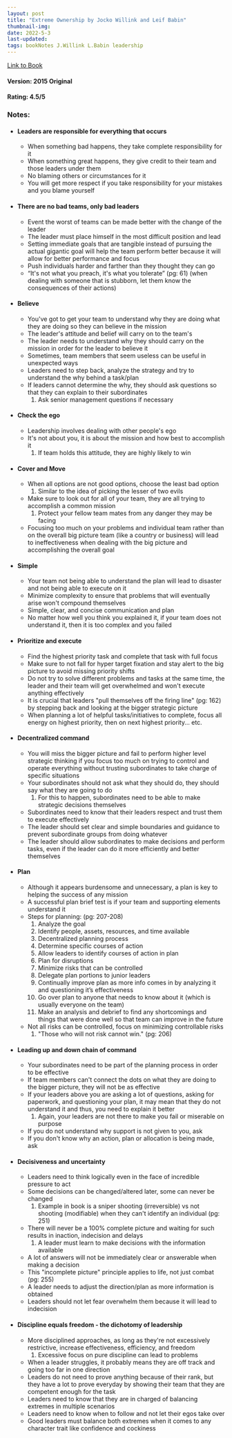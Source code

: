 ```yaml
---
layout: post
title: "Extreme Ownership by Jocko Willink and Leif Babin"
thumbnail-img: 
date: 2022-5-3
last-updated: 
tags: bookNotes J.Willink L.Babin leadership
---
```


[Link to Book](https://www.amazon.com/Jocko-Willink-Extreme-Ownership-Paperback/dp/B09XR1LQNN/ref=sr_1_2?crid=MQ6MVI2HPN71&keywords=extreme+ownership&qid=1651601939&sprefix=extreme+ownership%2Caps%2C105&sr=8-2)

#### Version: 2015 Original

#### Rating: 4.5/5

### Notes: 

* #### Leaders are responsible for everything that occurs
   * When something bad happens, they take complete responsibility for it
   * When something great happens, they give credit to their team and those leaders under them
   * No blaming others or circumstances for it
   * You will get more respect if you take responsibility for your mistakes and you blame yourself
* #### There are no bad teams, only bad leaders
   * Event the worst of teams can be made better with the change of the leader
   * The leader must place himself in the most difficult position and lead
   * Setting immediate goals that are tangible instead of pursuing the actual gigantic goal will help the team perform better because it will allow for better performance and focus
   * Push individuals harder and farther than they thought they can go
   * “It's not what you preach, it's what you tolerate” (pg: 61) (when dealing with someone that is stubborn, let them know the consequences of their actions)
* #### Believe
   * You've got to get your team to understand why they are doing what they are doing so they can believe in the mission
   * The leader's attitude and belief will carry on to the team's
   * The leader needs to understand why they should carry on the mission in order for the leader to believe it
   * Sometimes, team members that seem useless can be useful in unexpected ways
   * Leaders need to step back, analyze the strategy and try to understand the why behind a task/plan
   * If leaders cannot determine the why, they should ask questions so that they can explain to their subordinates
      1. Ask senior management questions if necessary
* #### Check the ego
   * Leadership involves dealing with other people's ego 
   * It's not about you, it is about the mission and how best to accomplish it 
      1. If team holds this attitude, they are highly likely to win
* #### Cover and Move
   * When all options are not good options, choose the least bad option
      1. Similar to the idea of picking the lesser of two evils
   * Make sure to look out for all of your team, they are all trying to accomplish a common mission
      1. Protect your fellow team mates from any danger they may be facing
   * Focusing too much on your problems and individual team rather than on the overall big picture team (like a country or business) will lead to ineffectiveness when dealing with the big picture and accomplishing the overall goal
* #### Simple
   * Your team not being able to understand the plan will lead to disaster and not being able to execute on it
   * Minimize complexity to ensure that problems that will eventually arise won't compound themselves
   * Simple, clear, and concise communication and plan
   * No matter how well you think you explained it, if your team does not understand it, then it is too complex and you failed
* #### Prioritize and execute
   * Find the highest priority task and complete that task with full focus
   *  Make sure to not fall for hyper target fixation and stay alert to the big picture to avoid missing priority shifts
   * Do not try to solve different problems and tasks at the same time, the leader and their team will get overwhelmed and won't execute anything effectively
   * It is crucial that leaders "pull themselves off the firing line" (pg: 162) by stepping back and looking at the bigger strategic picture 
   * When planning a lot of helpful tasks/initiatives to complete, focus all energy on highest priority, then on next highest priority… etc.
* #### Decentralized command
   * You will miss the bigger picture and fail to perform higher level strategic thinking if you focus too much on trying to control and operate everything without trusting subordinates to take charge of specific situations
   * Your subordinates should not ask what they should do, they should say what they are going to do
      1. For this to happen, subordinates need to be able to make strategic decisions themselves
   * Subordinates need to know that their leaders respect and trust them to execute effectively
   * The leader should set clear and simple boundaries and guidance to prevent subordinate groups from doing whatever
   * The leader should allow subordinates to make decisions and perform tasks, even if the leader can do it more efficiently and better themselves
* #### Plan
   * Although it appears burdensome and unnecessary, a plan is key to helping the success of any mission
   * A successful plan brief test is if your team and supporting elements understand it
   * Steps for planning: (pg: 207-208)
      1. Analyze the goal
      2. Identify people, assets, resources, and time available
      3. Decentralized planning process
      4. Determine specific courses of action
      5. Allow leaders to identify courses of action in plan
      6. Plan for disruptions
      7. Minimize risks that can be controlled
      8. Delegate plan portions to junior leaders
      9. Continually improve plan as more info comes in by analyzing it and questioning it’s effectiveness
      10. Go over plan to anyone that needs to know about it (which is usually everyone on the team)
      11. Make an analysis and debrief to find any shortcomings and things that were done well so that team can improve in the future
   * Not all risks can be controlled, focus on minimizing controllable risks
      1. "Those who will not risk cannot win." (pg: 206)
* #### Leading up and down chain of command
   * Your subordinates need to be part of the planning process in order to be effective
   * If team members can't connect the dots on what they are doing to the bigger picture, they will not be as effective
   * If your leaders above you are asking a lot of questions, asking for paperwork, and questioning your plan, it may mean that they do not understand it and thus, you need to explain it better
      1. Again, your leaders are not there to make you fail or miserable on purpose
   * If you do not understand why support is not given to you, ask
   * If you don't know why an action, plan or allocation is being made, ask
* #### Decisiveness and uncertainty
   * Leaders need to think logically even in the face of incredible pressure to act
   * Some decisions can be changed/altered later, some can never be changed
      1. Example in book is a sniper shooting (irreversible) vs not shooting (modifiable) when they can't identify an individual (pg: 251)
   * There will never be a 100% complete picture and waiting for such results in inaction, indecision and delays
      1. A leader must learn to make decisions with the information available
   * A lot of answers will not be immediately clear or answerable when making a decision
   * This "incomplete picture" principle applies to life, not just combat (pg: 255)
   * A leader needs to adjust the direction/plan as more information is obtained
   * Leaders should not let fear overwhelm them because it will lead to indecision
* #### Discipline equals freedom - the dichotomy of leadership
   * More disciplined approaches, as long as they're not excessively restrictive, increase effectiveness, efficiency, and freedom
      1. Excessive focus on pure discipline can lead to problems
   * When a leader struggles, it probably means they are off track and going too far in one direction
   * Leaders do not need to prove anything because of their rank, but they have a lot to prove everyday by showing their team that they are competent enough for the task
   * Leaders need to know that they are in charged of balancing extremes in multiple scenarios
   * Leaders need to know when to follow and not let their egos take over
   * Good leaders must balance both extremes when it comes to any character trait like confidence and cockiness